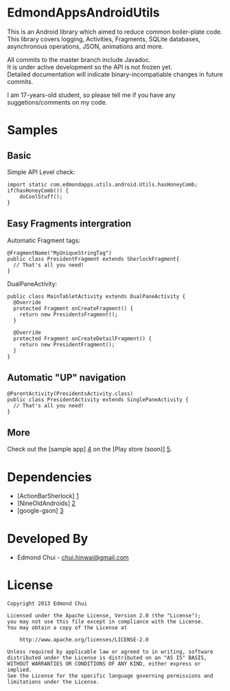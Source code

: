 EdmondAppsAndroidUtils
======================
This is an Android library which aimed to reduce common boiler-plate code.  
This library covers logging, Activities, Fragments, SQLite databases, asynchronous operations, JSON, animations and more.  

All commits to the master branch include Javadoc.  
It is under active development so the API is not frozen yet.  
Detailed documentation will indicate binary-incompatiable changes in future commits.  

I am 17-years-old student, so please tell me if you have any suggetions/comments on my code.  

Samples
======================
Basic
----------------------
Simple API Level check:
```
import static com.edmondapps.utils.android.Utils.hasHoneyComb;
if(hasHoneyComb()) {
    doCoolStuff();
}
```

Easy Fragments intergration
----------------------
Automatic Fragment tags:
```
@FragmentName("MyUniqueStringTag")
public class PresidentFragment extends SherlockFragment{
  // That's all you need!
}
```
DualPaneActivity:
```
public class MainTabletActivity extends DualPaneActivity {
  @Override
  protected Fragment onCreateFragment() {
    return new PresidentsFragment();
  }

  @Override
  protected Fragment onCreateDetailFragment() {
    return new PresidentFragment();
  }
}
```
Automatic "UP" navigation
----------------------
```
@ParentActivity(PresidentsActivity.class)
public class PresidentActivity extends SinglePaneActivity {
  // That's all you need!
}
```

More
----------------------
Check out the [sample app] [4] on the [Play store (soon)] [5].  

Dependencies
======================
* [ActionBarSherlock] [1]  
* [NineOldAndroids] [2]  
* [google-gson] [3]  

[1]: https://github.com/JakeWharton/ActionBarSherlock
[2]: https://github.com/JakeWharton/NineOldAndroids
[3]: https://code.google.com/p/google-gson/
[4]: https://github.com/chuihinwai/EdmondAppsAndroidUtilsSample
[5]: https://play.google.com/store/apps/details?id=com.edmondapps.android.sample

Developed By
======================
* Edmond Chui - <chui.hinwai@gmail.com>

License
======================
```
Copyright 2013 Edmond Chui

Licensed under the Apache License, Version 2.0 (the "License");
you may not use this file except in compliance with the License.
You may obtain a copy of the License at

    http://www.apache.org/licenses/LICENSE-2.0

Unless required by applicable law or agreed to in writing, software
distributed under the License is distributed on an "AS IS" BASIS,
WITHOUT WARRANTIES OR CONDITIONS OF ANY KIND, either express or implied.
See the License for the specific language governing permissions and
limitations under the License.
```
